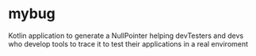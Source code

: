 # mybug
Kotlin application to generate a NullPointer helping devTesters and devs who develop tools to trace it to test their applications in a real enviroment
